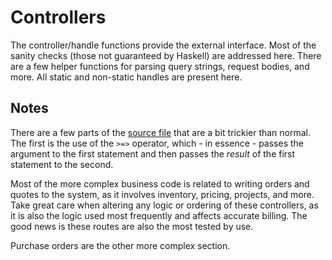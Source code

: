 # Controllers

The controller/handle functions provide the external interface. Most of the sanity checks (those not guaranteed by Haskell) are addressed here. There are a few helper functions for
parsing query strings, request bodies, and more. All static and non-static handles are present here.

## Notes

There are a few parts of the [source file](../src/Controllers.hs) that are a bit trickier than normal. The first is the use of the `>=>` operator, which - in essence - passes the
argument to the first statement and then passes the *result* of the first statement to the second.

Most of the more complex business code is related to writing orders and quotes to the system, as it involves inventory, pricing, projects, and more. Take great care when altering
any logic or ordering of these controllers, as it is also the logic used most frequently and affects accurate billing. The good news is these routes are also the most tested by
use.

Purchase orders are the other more complex section.
